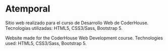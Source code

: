 # Atemporal

Sitio web realizado para el curso de Desarrollo Web de CoderHouse. Tecnologías utilizadas: HTML5, CSS3/Sass, Bootstrap 5.

Website made for the CoderHouse Web Development course. Technologies used: HTML5, CSS3/Sass, Bootstrap 5.
